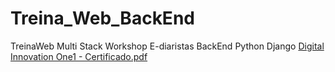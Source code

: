 # Treina_Web_BackEnd
TreinaWeb Multi Stack Workshop E-diaristas BackEnd Python Django
[Digital Innovation One1 - Certificado.pdf](https://github.com/omartins-zs/Treina_Web_BackEnd/files/6779215/Digital.Innovation.One1.-.Certificado.pdf)
